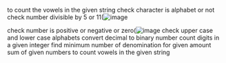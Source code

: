 to count the vowels in the given string
check character is alphabet or not
check number divisible by 5 or 11(![image](https://user-images.githubusercontent.com/122254229/228315851-70fe00bc-516f-4805-ae63-7eecb64cfd98.png)

check number is positive or negative or zero(![image](https://user-images.githubusercontent.com/122254229/228315568-ee3869db-3d54-4f1b-aa20-ea206e573b61.png)
check upper case and lower case alphabets
convert decimal to binary number
count digits in a given integer
find minimum number of denomination for given amount
sum of given numbers
to count vowels in the given string

